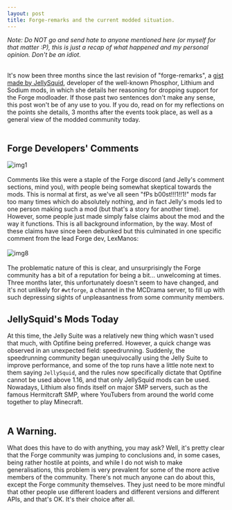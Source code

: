 ```yaml
---
layout: post
title: Forge-remarks and the current modded situation.
---
```


*Note: Do NOT go and send hate to anyone mentioned here (or myself for that matter :P), this is just a recap of what happened and my personal opinion. Don't be an idiot.* <br> <br>

It's now been three months since the last revision of "forge-remarks", a [gist made by JellySquid](https://gist.github.com/jellysquid3/8b68b81a5e48462f8690284a0a3c89a1), developer of the well-known Phosphor, Lithium and Sodium mods, in which she details her reasoning for dropping support for the Forge modloader. If those past two sentences don't make any sense, this post won't be of any use to you. If you do, read on for my reflections on the points she details, 3 months after the events took place, as well as a general view of the modded community today.<br><br>

## Forge Developers' Comments
![img1](https://i.imgur.com/BTm5VsK.png) <br> <br>
Comments like this were a staple of the Forge discord (and Jelly's comment sections, mind you), with people being somewhat skeptical towards the mods. This is normal at first, as we've all seen "fPs b00st!!!1!!1!" mods far too many times which do absolutely nothing, and in fact Jelly's mods led to one person making such a mod (but that's a story for another time). <br> However, some people just made simply false claims about the mod and the way it functions. This is all background information, by the way. Most of these claims have since been debunked but this culminated in one specific comment from the lead Forge dev, LexManos: <br> <br>
![img8](https://i.imgur.com/z2sa6qM.png) <br> <br>
The problematic nature of this is clear, and unsurprisingly the Forge community has a bit of a reputation for being a bit... unwelcoming at times. Three months later, this unfortunately doesn't seem to have changed, and it's not unlikely for `#wtforge`, a channel in the MCDrama server, to fill up with such depressing sights of unpleasantness from some community members. <br>

## JellySquid's Mods Today
At this time, the Jelly Suite was a relatively new thing which wasn't used that much, with Optifine being preferred. However, a quick change was observed in an unexpected field: speedrunning. Suddenly, the speedrunning community began unequivocally using the Jelly Suite to improve performance, and some of the top runs have a little note next to them saying `JellySquid`, and the rules now specifically dictate that Optifine cannot be used above 1.16, and that only JellySquid mods can be used. Nowadays, Lithium also finds itself on major SMP servers, such as the famous Hermitcraft SMP, where YouTubers from around the world come together to play Minecraft. <br><br>

## A Warning.
What does this have to do with anything, you may ask? Well, it's pretty clear that the Forge community was jumping to conclusions and, in some cases, being rather hostile at points, and while I do not wish to make generalisations, this problem is very prevalent for some of the more active members of the community. There's not much anyone can do about this, except the Forge community themselves. They just need to be more mindful that other people use different loaders and different versions and different APIs, and that's OK. It's their choice after all.
